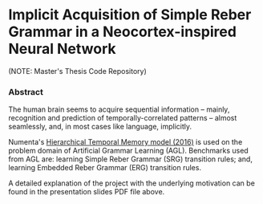 # Implicit Acquisition of Simple Reber Grammar in a Neocortex-inspired Neural Network
(NOTE: Master's Thesis Code Repository)

### Abstract
The human brain seems to acquire sequential information – mainly, recognition and prediction of temporally-correlated patterns – almost seamlessly, and, in most cases like language, implicitly.


Numenta's [Hierarchical Temporal Memory model (2016)](https://numenta.com/neuroscience-research/research-publications/papers/why-neurons-have-thousands-of-synapses-theory-of-sequence-memory-in-neocortex/) is used on the problem domain of Artificial Grammar Learning (AGL). Benchmarks used from AGL are: learning Simple Reber Grammar (SRG) transition rules; and, learning Embedded Reber Grammar (ERG) transition rules.

A detailed explanation of the project with the underlying motivation can be found in the presentation slides PDF file above.
